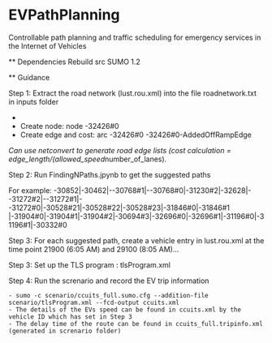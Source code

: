 # EVPathPlanning
Controllable path planning and traffic scheduling for emergency services in the Internet of Vehicles

** Dependencies
Rebuild src SUMO 1.2

** Guidance

Step 1: Extract the road network (lust.rou.xml) into the file roadnetwork.txt in inputs folder
 - <route edges="-32426#0 -32426#0-AddedOffRampEdge -31128 -31604 -30590#5 -30590#6 -30590#7 -30590#8 -32952#0 -32952#1 --31462#3 --31462#2 --31868#2 --31868#1 --31868#0 -31078#1 -31260 -30324 -31110 -30612 -30994#1 -31502 -31712#1 -31794#0 -31794#1 -31794#2 -31794#3 -31794#4 -31794#5 -31794#6 -31794#7 --30528#42 --30528#41 --30528#40 --30528#39"/>
 - Create node: node -32426#0
 - Create edge and cost: arc -32426#0 -32426#0-AddedOffRampEdge
 
 *Can use netconvert to generate road edge lists (cost calculation = edge_length/(allowed_speed*number_of_lanes).

Step 2: Run FindingNPaths.jpynb to get the suggested paths

 For example:
      -30852|-30462|--30768#1|--30768#0|-31230#2|-32628|--31272#2|--31272#1|--31272#0|-30528#21|-30528#22|-30528#23|-31846#0|-31846#1 |-31904#0|-31904#1|-31904#2|-30694#3|-32696#0|-32696#1|-31196#0|-31196#1|-30332#0


Step 3: For each suggested path, create a vehicle entry in lust.rou.xml at the time point 21900 (6:05 AM) and 29100 (8:05 AM)...
       
   <vehicle id="ccu202011281" type="police" depart="21900.00" departPos="87.40" departSpeed="20.00" arrivalPos="40.86">
    <route edges="-30852 -30462 --30768#1 --30768#0 -31230#2 -32628 --31272#2 --31272#1 --31272#0 -30528#21 -30528#22 -30528#23 -31846#0 -31846#1 -31904#0 -31904#1 -31904#2 -30694#3 -32696#0 -32696#1 -31196#0 -31196#1 -30332#0"/>
    </vehicle>  
		
Step 3: Set up the TLS program : tlsProgram.xml

Step 4: Run the screnario and record the EV trip information
     
	- sumo -c scenario/ccuits_full.sumo.cfg --addition-file scenario/tlsProgram.xml --fcd-output ccuits.xml
	- The details of the EVs speed can be found in ccuits.xml by the vehicle ID which has set in Step 3 
	- The delay time of the route can be found in ccuits_full.tripinfo.xml (generated in screnario folder)

	
   	 
